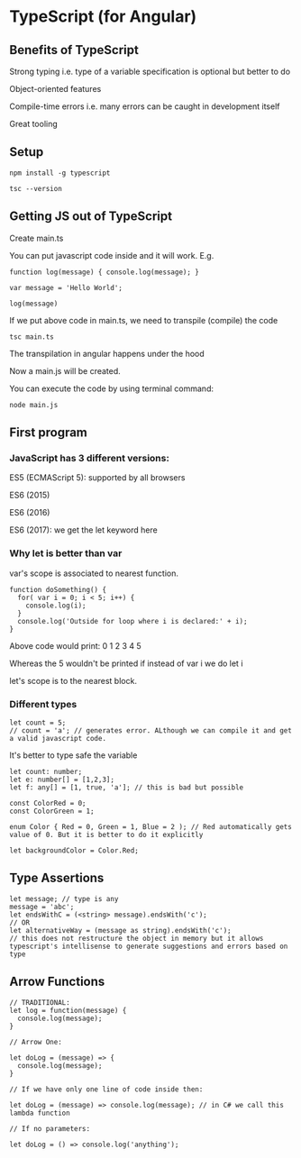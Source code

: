 # TypeScript (for Angular)

## Benefits of TypeScript

Strong typing i.e. type of a variable specification is optional but better to do

Object-oriented features

Compile-time errors i.e. many errors can be caught in development itself

Great tooling 

## Setup 

```
npm install -g typescript

tsc --version
```

## Getting JS out of TypeScript

Create main.ts

You can put javascript code inside and it will work.
E.g.

```
function log(message) { console.log(message); }

var message = 'Hello World';

log(message)

```

If we put above code in main.ts, we need to transpile (compile) the code

```
tsc main.ts
```

The transpilation in angular happens under the hood 

Now a main.js will be created.

You can execute the code by using terminal command:

```
node main.js
```

## First program

### JavaScript has 3 different versions:

ES5 (ECMAScript 5): supported by all browsers

ES6 (2015)

ES6 (2016)

ES6 (2017): we get the let keyword here

### Why let is better than var

var's scope is associated to nearest function.

```
function doSomething() {
  for( var i = 0; i < 5; i++) {
    console.log(i);
  }
  console.log('Outside for loop where i is declared:' + i); 
}
```

Above code would print: 0 1 2 3 4 5

Whereas the 5 wouldn't be printed if instead of var i we do let i

let's scope is to the nearest block.

### Different types

```
let count = 5;
// count = 'a'; // generates error. ALthough we can compile it and get a valid javascript code.
```

It's better to type safe the variable

```
let count: number;
let e: number[] = [1,2,3];
let f: any[] = [1, true, 'a']; // this is bad but possible

const ColorRed = 0;
const ColorGreen = 1;

enum Color { Red = 0, Green = 1, Blue = 2 ); // Red automatically gets value of 0. But it is better to do it explicitly

let backgroundColor = Color.Red;

```

## Type Assertions

```
let message; // type is any
message = 'abc';
let endsWithC = (<string> message).endsWith('c');
// OR
let alternativeWay = (message as string).endsWith('c');
// this does not restructure the object in memory but it allows typescript's intellisense to generate suggestions and errors based on type

```

## Arrow Functions

```
// TRADITIONAL:
let log = function(message) {
  console.log(message);
}

// Arrow One:

let doLog = (message) => {
  console.log(message);
}

// If we have only one line of code inside then:

let doLog = (message) => console.log(message); // in C# we call this lambda function

// If no parameters:

let doLog = () => console.log('anything');



```

